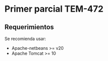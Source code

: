 # Primer parcial TEM-472

## Requerimientos
Se recomienda usar:
* Apache-netbeans >= v20
* Apache Tomcat >= 10 
